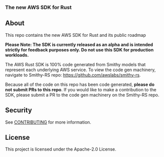 ### The new AWS SDK for Rust 

## About

This repo contains the new AWS SDK for Rust and its public roadmap

**Please Note: The SDK is currently released as an alpha and is intended strictly for feedback purposes only. Do not use this SDK for production workloads.**

The AWS Rust SDK is 100% code generated from Smithy models that represent each underlying AWS service. To view the code gen machinery, navigate to Smithy-RS repo: https://github.com/awslabs/smithy-rs. 

Because all of the code on this repo has been code generated, **please do not submit PRs to this repo**. If you would like to make a contribution to the SDK, please submit a PR to the code gen machinery on the Smithy-RS repo.

## Security

See [CONTRIBUTING](CONTRIBUTING.md#security-issue-notifications) for more information.

## License

This project is licensed under the Apache-2.0 License.

